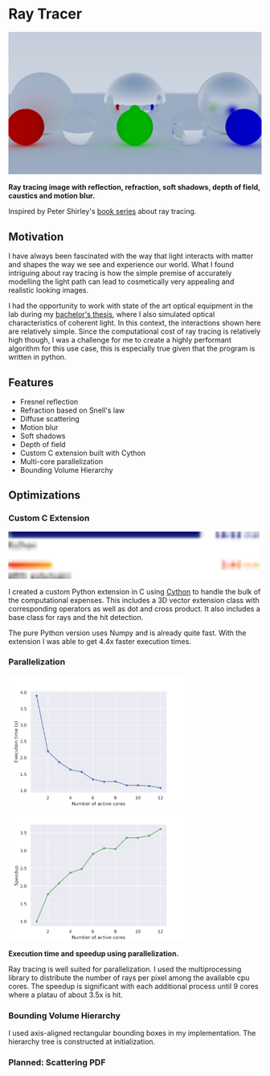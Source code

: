 # Ray Tracer

![Preview image](https://github.com/schulze-paul/ray-tracer/blob/main/images/image_800_steady.png?raw=true)

**Ray tracing image with reflection, refraction, soft shadows, depth of field, caustics and motion blur.**

Inspired by Peter Shirley's [book series](https://raytracing.github.io) about ray tracing.

## Motivation

I have always been fascinated with the way that light interacts with matter and shapes the way we see and experience our world. What I found intriguing about ray tracing is how the simple premise of accurately modelling the light path can lead to cosmetically very appealing and realistic looking images.

I had the opportunity to work with state of the art optical equipment in the lab during my [bachelor's thesis](https://github.com/schulze-paul/BA-THESIS-Coherent-Light-Simulations), where I also simulated optical characteristics of coherent light. In this context, the interactions shown here are relatively simple. Since the computational cost of ray tracing is relatively high though, I was a challenge for me to create a highly performant algorithm for this use case, this is especially true given that the program is written in python.

## Features
- Fresnel reflection
- Refraction based on Snell's law
- Diffuse scattering
- Motion blur
- Soft shadows
- Depth of field
- Custom C extension built with Cython
- Multi-core parallelization
- Bounding Volume Hierarchy

## Optimizations

### Custom C Extension

<img width=500 src=https://raw.githubusercontent.com/schulze-paul/ray-tracer/main/images/cython_speedup.png>


I created a custom Python extension in C using [Cython](https://cython.org/) to handle the bulk of the computational expenses. This includes a 3D vector extension class with corresponding operators as well as dot and cross product. It also includes a base class for rays and the hit detection.

The pure Python version uses Numpy and is already quite fast. With the extension I was able to get 4.4x faster execution times. 


### Parallelization

<div>
  <img width=350 src=https://github.com/schulze-paul/ray-tracer/blob/main/images/parallel_time.png>
  <img width=350 src=https://github.com/schulze-paul/ray-tracer/blob/main/images/parallel_speedup.png>
</div>

**Execution time and speedup using parallelization.**

Ray tracing is well suited for parallelization. I used the multiprocessing library to distribute the number of rays per pixel among the available cpu cores. The speedup is significant with each additional process until 9 cores where a platau of about 3.5x is hit.

### Bounding Volume Hierarchy
I used axis-aligned rectangular bounding boxes in my implementation. The hierarchy tree is constructed at initialization.


### Planned: Scattering PDF
